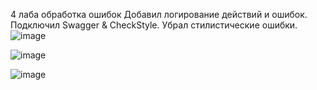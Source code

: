 4 лаба обработка ошибок Добавил логирование действий и ошибок. Подключил Swagger & CheckStyle. Убрал стилистические ошибки.
![image](https://github.com/user-attachments/assets/ce076496-313f-41bb-bfa8-aa3b893fc6fb)

![image](https://github.com/user-attachments/assets/9289d712-a058-4c19-844a-eb624905cfbc)

![image](https://github.com/user-attachments/assets/6c43f6cb-52a6-4ec8-bcf5-46c37ce05f5c)
